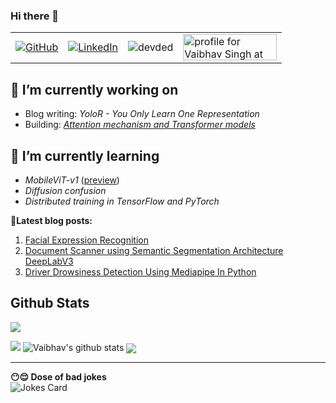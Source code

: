 ### Hi there 👋
<table>
  <tr>
      <td><a href="https://github.com/veb-101"><img src="https://img.shields.io/github/followers/veb-101.svg?label=GitHub&style=social" alt="GitHub"></a></td>
      <td><a href="https://www.linkedin.com/in/vaibhavsingh98"><img src="https://img.shields.io/badge/LinkedIn--_.svg?style=social&logo=linkedin" alt="LinkedIn"></a></td>
      <td><img src="https://komarev.com/ghpvc/?username=veb-101" alt="devded" /></td>
      <td><a href="https://stackoverflow.com/users/6805747/vaibhav-singh"><img src="https://stackoverflow.com/users/flair/6805747.png?theme=dark" width="150" height="42" alt="profile for Vaibhav Singh at Stack Overflow, Q&amp;A for professional and enthusiast programmers" title="profile for Vaibhav Singh at Stack Overflow, Q&amp;A for professional and enthusiast programmers"></a></td>
  </tr>
</table>

## 🔭 I’m currently working on
* Blog writing: *YoloR - You Only Learn One Representation*
* Building: *[Attention mechanism and Transformer models](https://github.com/veb-101/Attention-and-Transformers)*


## 🌱 I’m currently learning
* *MobileViT-v1* ([preview](https://github.com/veb-101/Attention-and-Transformers/tree/main/MobileViT-v1))
* *Diffusion confusion*
* *Distributed training in TensorFlow and PyTorch*

**🧾Latest blog posts:**
1. [Facial Expression Recognition](https://veb-101.github.io/Facial-Expression-Recognition/)
2. [Document Scanner using Semantic Segmentation Architecture DeepLabV3](https://github.com/veb-101/Document-Segmentation-using-Pytorch-DeepLabV3)
3. [Driver Drowsiness Detection Using Mediapipe In Python](https://github.com/veb-101/Drowsiness-Detection-Using-Mediapipe-Streamlit)



## Github Stats

![](https://activity-graph.herokuapp.com/graph?username=veb-101&theme=react-dark&hide_border=true&area=true)

<img src="https://github-readme-streak-stats.herokuapp.com/?user=veb-101">

<img src="https://github-readme-stats.vercel.app/api?username=veb-101&count_private=true&show_icons=true&theme=light" alt="Vaibhav's github stats"/>

<img align="center" src="https://github-readme-stats.vercel.app/api/top-langs/?username=veb-101&layout=compact&theme=light"/>

---

**😶😌 Dose of bad jokes** <br>
![Jokes Card](https://readme-jokes.vercel.app/api)

<!--
**veb-101/veb-101** is a ✨ _special_ ✨ repository because its `README.md` (this file) appears on your GitHub profile.

Here are some ideas to get you started:

- 🔭 I’m currently working on ...
- 🌱 I’m currently learning ...
- 👯 I’m looking to collaborate on ...
- 🤔 I’m looking for help with ...
- 💬 Ask me about ...
- 📫 How to reach me: ...
- 😄 Pronouns: ...
- ⚡ Fun fact: ...
-->
